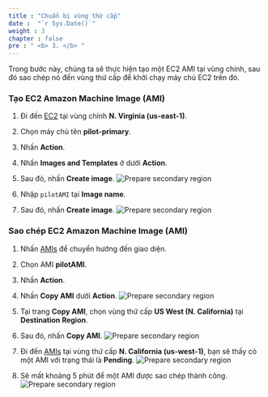 ```yaml
---
title : "Chuẩn bị vùng thứ cấp"
date :  "`r Sys.Date()`" 
weight : 3 
chapter : false
pre : " <b> 3. </b> "
---
```


Trong bước này, chúng ta sẽ thực hiện tạo một EC2 AMI tại vùng chính, sau đó sao chép nó đến vùng thứ cấp để khởi chạy máy chủ EC2 trên đó.
### Tạo EC2 Amazon Machine Image (AMI)
1. Đi đến [EC2](https://us-east-1.console.aws.amazon.com/ec2/home?region=us-east-1#Instances:v=3;$case=tags:true%5C,client:false;$regex=tags:false%5C,client:false) tại vùng chính **N. Virginia (us-east-1)**.

2. Chọn máy chủ tên **pilot-primary**.
3. Nhấn **Action**.
4. Nhấn **Images and Templates** ở dưới **Action**.
5. Sau đó, nhấn **Create image**.
![Prepare secondary region](/../../images/3.preparesecondaryregion/3.1preparesecondaryregion.png?width=90pc)

6. Nhập ```pilotAMI``` tại **Image name**.
7. Sau đó, nhấn **Create image**.
![Prepare secondary region](/../../images/3.preparesecondaryregion/3.2preparesecondaryregion.png?width=90pc)

### Sao chép EC2 Amazon Machine Image (AMI)
1. Nhấn [AMIs](https://us-east-1.console.aws.amazon.com/ec2/home?region=us-east-1#Images:visibility=owned-by-me) để chuyển hướng đến giao diện.
2. Chọn AMI **pilotAMI**.
3. Nhấn **Action**.
4. Nhấn **Copy AMI** dưới **Action**.
![Prepare secondary region](/../../images/3.preparesecondaryregion/3.3preparesecondaryregion.png?width=90pc)

5. Tại trang **Copy AMI**, chọn vùng thứ cấp **US West (N. California)** tại **Destination Region**.
6. Sau đó, nhấn **Copy AMI**.
![Prepare secondary region](/../../images/3.preparesecondaryregion/3.4preparesecondaryregion.png?width=90pc)

7. Đi đến [AMIs](https://us-west-1.console.aws.amazon.com/ec2/home?region=us-west-1#Images:visibility=owned-by-me) tại vùng thứ cấp **N. California (us-west-1)**, bạn sẽ thấy có một AMI với trạng thái là **Pending**.
![Prepare secondary region](/../../images/3.preparesecondaryregion/3.5preparesecondaryregion.png?width=90pc)

8. Sẽ mất khoảng 5 phút để một AMI được sao chép thành công.
![Prepare secondary region](/../../images/3.preparesecondaryregion/3.6preparesecondaryregion.png?width=90pc)



